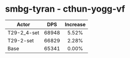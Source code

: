 # smbg-tyran - cthun-yogg-vf
| Actor | DPS | Increase |
|---|:---:|:---:|
|T29-2_4-set|68948|5.52%|
|T29-2-set|66829|2.28%|
|Base|65341|0.00%|
